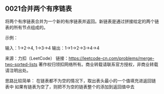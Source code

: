 ## 0021合并两个有序链表

将两个有序链表合并为一个新的有序链表并返回。新链表是通过拼接给定的两个链表的所有节点组成的。 

示例：

输入：1->2->4, 1->3->4
输出：1->1->2->3->4->4

来源：力扣（LeetCode）
链接：https://leetcode-cn.com/problems/merge-two-sorted-lists
著作权归领扣网络所有。商业转载请联系官方授权，非商业转载请注明出处。

思路比较简单：
在链表都不为空的情况下，取出表头最小的一个值填充进返回链表中
如果有链表为空了，则把不为空的链表整个的添加到返回值中去